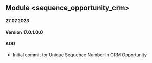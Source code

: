 ## Module <sequence_opportunity_crm>

#### 27.07.2023
#### Version 17.0.1.0.0
#### ADD
- Initial commit for Unique Sequence Number In CRM Opportunity

